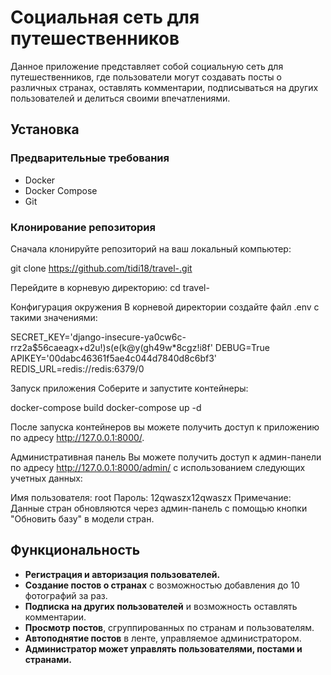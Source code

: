 # Социальная сеть для путешественников

Данное приложение представляет собой социальную сеть для путешественников, где пользователи могут создавать посты о различных странах, оставлять комментарии, подписываться на других пользователей и делиться своими впечатлениями.

## Установка

### Предварительные требования

- Docker
- Docker Compose
- Git

### Клонирование репозитория

Сначала клонируйте репозиторий на ваш локальный компьютер:

git clone https://github.com/tidi18/travel-.git

Перейдите в корневую директорию:
cd travel-

Конфигурация окружения
В корневой директории создайте файл .env с такими значениями:

SECRET_KEY='django-insecure-ya0cw6c-rrz2a$56caeagx+d2u!)s(e(k@y(gh49w*8cgz!i8f'
DEBUG=True
APIKEY='00dabc46361f5ae4c044d7840d8c6bf3'
REDIS_URL=redis://redis:6379/0

Запуск приложения
Соберите и запустите контейнеры:

docker-compose build
docker-compose up -d

После запуска контейнеров вы можете получить доступ к приложению по адресу http://127.0.0.1:8000/.

Административная панель
Вы можете получить доступ к админ-панели по адресу http://127.0.0.1:8000/admin/ с использованием следующих учетных данных:

Имя пользователя: root
Пароль: 12qwaszx12qwaszx
Примечание: Данные стран обновляются через админ-панель с помощью кнопки "Обновить базу" в модели стран.


## Функциональность

- **Регистрация и авторизация пользователей.**
- **Создание постов о странах** с возможностью добавления до 10 фотографий за раз.
- **Подписка на других пользователей** и возможность оставлять комментарии.
- **Просмотр постов**, сгруппированных по странам и пользователям.
- **Автоподнятие постов** в ленте, управляемое администратором.
- **Администратор может управлять пользователями, постами и странами.**



